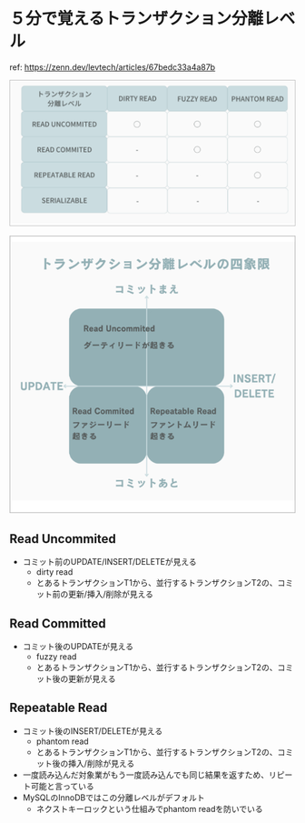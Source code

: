 # ５分で覚えるトランザクション分離レベル

ref: <https://zenn.dev/levtech/articles/67bedc33a4a87b>

![alt text](<assets/CleanShot 2024-11-09 at 18.13.24@2x.png>)

![alt text](<assets/CleanShot 2024-11-09 at 18.10.58@2x.png>)

## Read Uncommited

- コミット前のUPDATE/INSERT/DELETEが見える
  - dirty read
  - とあるトランザクションT1から、並行するトランザクションT2の、コミット前の更新/挿入/削除が見える

## Read Committed

- コミット後のUPDATEが見える
  - fuzzy read
  - とあるトランザクションT1から、並行するトランザクションT2の、コミット後の更新が見える

## Repeatable Read

- コミット後のINSERT/DELETEが見える
  - phantom read
  - とあるトランザクションT1から、並行するトランザクションT2の、コミット後の挿入/削除が見える
- 一度読み込んだ対象業がもう一度読み込んでも同じ結果を返すため、リピート可能と言っている
- MySQLのInnoDBではこの分離レベルがデフォルト
  - ネクストキーロックという仕組みでphantom readを防いでいる
